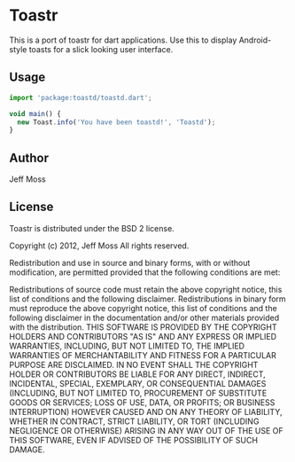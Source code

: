 Toastr
======

This is a port of toastr for dart applications. Use this to display Android-style toasts for a slick looking user interface.

Usage
-----

```javascript
import 'package:toastd/toastd.dart';

void main() {
  new Toast.info('You have been toastd!', 'Toastd');
}
```

Author
------

Jeff Moss

License
-------

Toastr is distributed under the BSD 2 license.

Copyright (c) 2012, Jeff Moss
All rights reserved.

Redistribution and use in source and binary forms, with or without modification, are permitted provided that the following conditions are met:

Redistributions of source code must retain the above copyright notice, this list of conditions and the following disclaimer.
Redistributions in binary form must reproduce the above copyright notice, this list of conditions and the following disclaimer in the documentation and/or other materials provided with the distribution.
THIS SOFTWARE IS PROVIDED BY THE COPYRIGHT HOLDERS AND CONTRIBUTORS "AS IS" AND ANY EXPRESS OR IMPLIED WARRANTIES, INCLUDING, BUT NOT LIMITED TO, THE IMPLIED WARRANTIES OF MERCHANTABILITY AND FITNESS FOR A PARTICULAR PURPOSE ARE DISCLAIMED. IN NO EVENT SHALL THE COPYRIGHT HOLDER OR CONTRIBUTORS BE LIABLE FOR ANY DIRECT, INDIRECT, INCIDENTAL, SPECIAL, EXEMPLARY, OR CONSEQUENTIAL DAMAGES (INCLUDING, BUT NOT LIMITED TO, PROCUREMENT OF SUBSTITUTE GOODS OR SERVICES; LOSS OF USE, DATA, OR PROFITS; OR BUSINESS INTERRUPTION) HOWEVER CAUSED AND ON ANY THEORY OF LIABILITY, WHETHER IN CONTRACT, STRICT LIABILITY, OR TORT (INCLUDING NEGLIGENCE OR OTHERWISE) ARISING IN ANY WAY OUT OF THE USE OF THIS SOFTWARE, EVEN IF ADVISED OF THE POSSIBILITY OF SUCH DAMAGE.